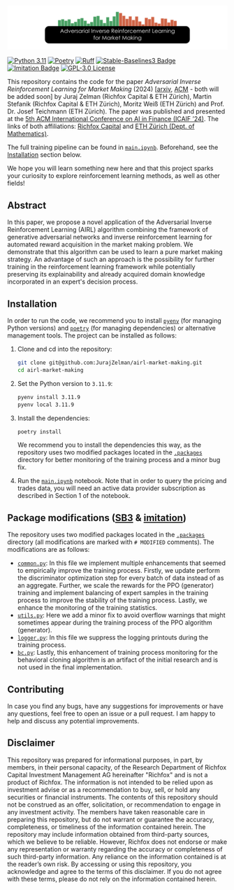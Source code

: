 ![Adversarial Inverse Reinforcement Learning for Market Making](.images/title_image.png)

[![Python 3.11](https://img.shields.io/badge/python-3.11-blue?style=flat&logo=python)](https://www.python.org/downloads/release/python-3119/)
[![Poetry](https://img.shields.io/endpoint?url=https://python-poetry.org/badge/v0.json)](https://python-poetry.org/)
[![Ruff](https://img.shields.io/endpoint?url=https://raw.githubusercontent.com/astral-sh/ruff/main/assets/badge/v2.json)](https://github.com/astral-sh/ruff)
[![Stable-Baselines3 Badge](https://img.shields.io/badge/stable--baselines3-v2.2.1-green)](https://stable-baselines3.readthedocs.io/en/master/)
[![Imitation Badge](https://img.shields.io/badge/imitation-v1.0.0-green)](https://imitation.readthedocs.io/en/latest/)
[![GPL-3.0 License](https://img.shields.io/badge/License-GPL%203.0-green)](https://www.gnu.org/licenses/gpl-3.0)

This repository contains the code for the paper *Adversarial Inverse Reinforcement Learning for Market Making* (2024) [[arxiv](), [ACM]() - both will be added soon] by Juraj Zelman (Richfox Capital &  ETH Zürich), Martin Stefanik (Richfox Capital &  ETH Zürich), Moritz Weiß (ETH Zürich) and Prof. Dr. Josef Teichmann (ETH Zürich). The paper was published and presented at the [5th ACM International Conference on AI in Finance (ICAIF ’24)](https://ai-finance.org/). The links of both affiliations: [Richfox Capital](https://www.richfox.com/) and [ETH Zürich (Dept. of Mathematics)](https://math.ethz.ch/).

The full training pipeline can be found in [`main.ipynb`](main.ipynb). Beforehand, see the [Installation](#installation) section below.

We hope you will learn something new here and that this project sparks your curiosity to explore reinforcement learning methods, as well as other fields!

## Abstract

In this paper, we propose a novel application of the Adversarial Inverse Reinforcement Learning (AIRL) algorithm combining the framework of generative adversarial networks and inverse reinforcement learning for automated reward acquisition in the market making problem. We demonstrate that this algorithm can be used to learn a pure market making strategy. An advantage of such an approach is the possibility for further training in the reinforcement learning framework while potentially preserving its explainability and already acquired domain knowledge incorporated in an expert's decision process.

## Installation

In order to run the code, we recommend you to install [`pyenv`](https://github.com/pyenv/pyenv) (for managing Python versions) and [`poetry`](https://python-poetry.org/) (for managing dependencies) or alternative management tools. The project can be installed as follows:

1. Clone and cd into the repository:

    ```bash
    git clone git@github.com:JurajZelman/airl-market-making.git
    cd airl-market-making
    ```

2. Set the Python version to `3.11.9`:

    ```bash
    pyenv install 3.11.9
    pyenv local 3.11.9
    ```

3. Install the dependencies:

    ```bash
    poetry install
    ```

    We recommend you to install the dependencies this way, as the repository uses two modified packages located in the [`.packages`](.packages) directory for better monitoring of the training process and a minor bug fix.
4. Run the [`main.ipynb`](main.ipynb) notebook. Note that in order to query the pricing and trades data, you will need an active data provider subscription as described in Section 1 of the notebook.

## Package modifications ([SB3](https://stable-baselines3.readthedocs.io/en/master/) & [imitation](https://imitation.readthedocs.io/en/latest/index.html))

The repository uses two modified packages located in the [`.packages`](.packages) directory (all modifications are marked with `# MODIFIED` comments). The modifications are as follows:

- [`common.py`](.packages/imitation-1.0.0/src/imitation/algorithms/adversarial/common.py): In this file we implement multiple enhancements that seemed to empirically improve the training process. Firstly, we update perform the discriminator optimization step for every batch of data instead of as an aggregate. Further, we scale the rewards for the PPO (generator) training and implement balancing of expert samples in the training process to improve the stability of the training process. Lastly, we enhance the monitoring of the training statistics.
- [`utils.py`](.packages/stable_baselines3-2.2.1/stable_baselines3/common/utils.py): Here we add a minor fix to avoid overflow warnings that might sometimes appear during the training process of the PPO algorithm (generator).
- [`logger.py`](.packages/stable_baselines3-2.2.1/stable_baselines3/common/logger.py): In this file we suppress the logging printouts during the training process.
- [`bc.py`](.packages/imitation-1.0.0/src/imitation/algorithms/bc.py): Lastly, this enhancement of training process monitoring for the behavioral cloning algorithm is an artifact of the initial research and is not used in the final implementation.

## Contributing

In case you find any bugs, have any suggestions for improvements or have any questions, feel free to open an issue or a pull request. I am happy to help and discuss any potential improvements.

## Disclaimer

This repository was prepared for informational purposes, in part, by members, in their personal capacity, of the Research Department of Richfox Capital Investment Management AG hereinafter "Richfox" and is not a product of Richfox. The information is not intended to be relied upon as investment advise or as a recommendation to buy, sell, or hold any securities or financial instruments. The contents of this repository should not be construed as an offer, solicitation, or recommendation to engage in any investment activity. The members have taken reasonable care in preparing this repository, but do not warrant or guarantee the accuracy, completeness, or timeliness of the information contained herein. The repository may include information obtained from third-party sources, which we believe to be reliable. However, Richfox does not endorse or make any representation or warranty regarding the accuracy or completeness of such third-party information. Any reliance on the information contained is at the reader’s own risk. By accessing or using this repository, you acknowledge and agree to the terms of this disclaimer. If you do not agree with these terms, please do not rely on the information contained herein.
